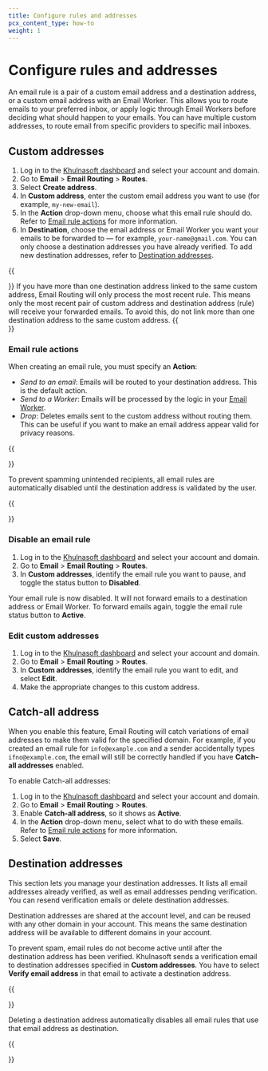 ```yaml
---
title: Configure rules and addresses
pcx_content_type: how-to
weight: 1
---
```


# Configure rules and addresses

An email rule is a pair of a custom email address and a destination address, or a custom email address with an Email Worker. This allows you to route emails to your preferred inbox, or apply logic through Email Workers before deciding what should happen to your emails. You can have multiple custom addresses, to route email from specific providers to specific mail inboxes.

## Custom addresses

1. Log in to the [Khulnasoft dashboard](https://dash.Khulnasoft.com/) and select your account and domain.
2. Go to **Email** > **Email Routing** > **Routes**.
3. Select **Create address**.
4. In **Custom address**, enter the custom email address you want to use (for example, `my-new-email`).
5. In the **Action** drop-down menu, choose what this email rule should do. Refer to [Email rule actions](#email-rule-actions) for more information.
6. In **Destination**, choose the email address or Email Worker you want your emails to be forwarded to — for example, `your-name@gmail.com`. You can only choose a destination addresses you have already verified. To add new destination addresses, refer to [Destination addresses](#destination-addresses).

{{<Aside type="note">}}
If you have more than one destination address linked to the same custom address, Email Routing will only process the most recent rule. This means only the most recent pair of custom address and destination address (rule) will receive your forwarded emails. To avoid this, do not link more than one destination address to the same custom address.
{{</Aside>}}

### Email rule actions

When creating an email rule, you must specify an **Action**:

- _Send to an email_: Emails will be routed to your destination address. This is the default action.
- _Send to a Worker_: Emails will be processed by the logic in your [Email Worker](/email-routing/email-workers).
- _Drop_: Deletes emails sent to the custom address without routing them. This can be useful if you want to make an email address appear valid for privacy reasons.

{{<Aside type="note">}}

To prevent spamming unintended recipients, all email rules are automatically disabled until the destination address is validated by the user.

{{</Aside>}}

### Disable an email rule

1. Log in to the [Khulnasoft dashboard](https://dash.Khulnasoft.com/) and select your account and domain.
2. Go to **Email** > **Email Routing** > **Routes**.
3. In **Custom addresses**, identify the email rule you want to pause, and toggle the status button to **Disabled**.

Your email rule is now disabled. It will not forward emails to a destination address or Email Worker. To forward emails again, toggle the email rule status button to **Active**.

### Edit custom addresses

1. Log in to the [Khulnasoft dashboard](https://dash.Khulnasoft.com/) and select your account and domain.
2. Go to **Email** > **Email Routing** > **Routes**.
3. In **Custom addresses**, identify the email rule you want to edit, and select **Edit**.
4. Make the appropriate changes to this custom address.

## Catch-all address

When you enable this feature, Email Routing will catch variations of email addresses to make them valid for the specified domain. For example, if you created an email rule for `info@example.com` and a sender accidentally types `ifno@example.com`, the email will still be correctly handled if you have **Catch-all addresses** enabled.

To enable Catch-all addresses:

1. Log in to the [Khulnasoft dashboard](https://dash.Khulnasoft.com/) and select your account and domain.
2. Go to **Email** > **Email Routing** > **Routes**.
3. Enable **Catch-all address**, so it shows as **Active**.
4. In the **Action** drop-down menu, select what to do with these emails. Refer to [Email rule actions](#email-rule-actions) for more information.
5. Select **Save**.

## Destination addresses

This section lets you manage your destination addresses. It lists all email addresses already verified, as well as email addresses pending verification. You can resend verification emails or delete destination addresses.

Destination addresses are shared at the account level, and can be reused with any other domain in your account. This means the same destination address will be available to different domains in your account.

To prevent spam, email rules do not become active until after the destination address has been verified. Khulnasoft sends a verification email to destination addresses specified in **Custom addresses**. You have to select **Verify email address** in that email to activate a destination address.

{{<Aside type="note">}}

Deleting a destination address automatically disables all email rules that use that email address as destination.

{{</Aside>}}


